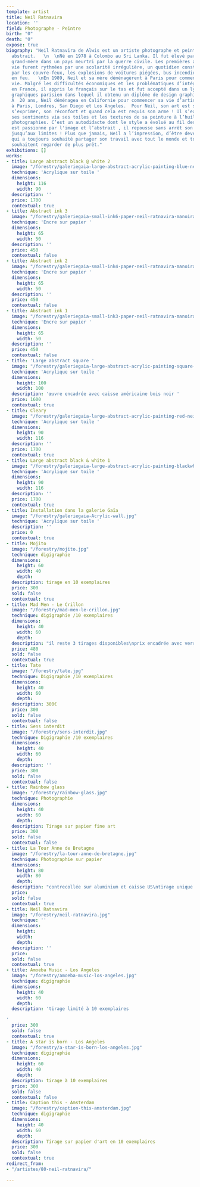 ```yaml
---
template: artist
title: Neil Ratnavira
location: ''
field: Photographe - Peintre
birth: "0"
death: "0"
expose: true
biography: "Neil Ratnavira de Alwis est un artiste photographe et peintre expressionniste
  abstrait.   \n  \nNé en 1978 à Colombo au Sri Lanka. Il fut élevé par sa mère et
  grand-mère dans un pays meurtri par la guerre civile. Les premières années de sa
  vie furent rythmées par une scolarité irrégulière, un quotidien constamment interrompu
  par les couvre-feux, les explosions de voitures piégées, bus incendiés et immeubles
  en feu.   \nEn 1989, Neil et sa mère déménagèrent à Paris pour commencer une nouvelle
  vie. Malgré les difficultés économiques et les problématiques d’intégration sociale
  en France, il appris le français sur le tas et fut accepté dans un lycée d’arts
  graphiques parisien dans lequel il obtenu un diplôme de design graphique et d’Art.
  A  20 ans, Neil déménagea en Californie pour commencer sa vie d’artiste. Il a exposé
  à Paris, Londres, San Diego et Los Angeles.  Pour Neil, son art est sa façon de
  s’exprimer, son réconfort et quand cela est requis son arme ! Il s’exprime et dépeint
  ses sentiments via ses toiles et les textures de sa peinture à l’huile ou de ses
  photographies. C’est un autodidacte dont le style a évolué au fil des années. Il
  est passionné par l'image et l’abstrait , il repousse sans arrêt son Art et lui-même
  jusqu’aux limites ! Plus que jamais, Neil a l’impression, d’être devenu cet artiste
  qui a toujours souhaité partager son travail avec tout le monde et tous ceux qui
  souhaitent regarder de plus prêt."
exhibitions: []
works:
- title: Large abstract black @ white 2
  image: "/forestry/galeriegaia-large-abstract-acrylic-painting-blue-neil-ratnavira-manoirart.jpg"
  technique: 'Acrylique sur toile '
  dimensions:
    height: 116
    width: 90
  description: ''
  price: 1700
  contextual: true
- title: Abstract ink 3
  image: "/forestry/galeriegaia-small-ink6-paper-neil-ratnavira-manoirart.jpg"
  technique: 'Encre sur papier '
  dimensions:
    height: 65
    width: 50
  description: ''
  price: 450
  contextual: false
- title: Abstract ink 2
  image: "/forestry/galeriegaia-small-ink4-paper-neil-ratnavira-manoirart.jpg"
  technique: 'Encre sur papier '
  dimensions:
    height: 65
    width: 50
  description: ''
  price: 450
  contextual: false
- title: Abstract ink 1
  image: "/forestry/galeriegaia-small-ink3-paper-neil-ratnavira-manoirart.jpg"
  technique: 'Encre sur papier '
  dimensions:
    height: 65
    width: 50
  description: ''
  price: 450
  contextual: false
- title: 'Large abstract square '
  image: "/forestry/galeriegaia-large-abstract-acrylic-painting-square-neil-ratnavira-manoirart.jpg"
  technique: 'Acrylique sur toile '
  dimensions:
    height: 100
    width: 100
  description: 'œuvre encadrée avec caisse américaine bois noir '
  price: 1600
  contextual: true
- title: Cleary
  image: "/forestry/galeriegaia-large-abstract-acrylic-painting-red-neil-ratnavira-manoirart.jpg"
  technique: 'Acrylique sur toile '
  dimensions:
    height: 90
    width: 116
  description: ''
  price: 1700
  contextual: true
- title: Large abstract black & white 1
  image: "/forestry/galeriegaia-large-abstract-acrylic-painting-blackwhite-neil-ratnavira-manoirart.jpg"
  technique: 'Acrylique sur toile '
  dimensions:
    height: 90
    width: 116
  description: ''
  price: 1700
  contextual: true
- title: Installation dans la galerie Gaïa
  image: "/forestry/galeriegaia-Acrylic-wall.jpg"
  technique: 'Acrylique sur toile '
  description: ''
  price: 0
  contextual: true
- title: Mojito
  image: "/forestry/mojito.jpg"
  technique: digigraphie
  dimensions:
    height: 60
    width: 40
    depth: 
  description: tirage en 10 exemplaires
  price: 300
  sold: false
  contextual: true
- title: Mad Men - Le Crillon
  image: "/forestry/mad-men-le-crillon.jpg"
  technique: digigraphie /10 exemplaires
  dimensions:
    height: 40
    width: 60
    depth: 
  description: "il reste 3 tirages disponibles\nprix encadrée avec verre musée "
  price: 480
  sold: false
  contextual: true
- title: Tate
  image: "/forestry/tate.jpg"
  technique: Digigraphie /10 exemplaires
  dimensions:
    height: 40
    width: 60
    depth: 
  description: 300€
  price: 300
  sold: false
  contextual: false
- title: Sens interdit
  image: "/forestry/sens-interdit.jpg"
  technique: Digigraphie /10 exemplaires
  dimensions:
    height: 40
    width: 60
    depth: 
  description: ''
  price: 300
  sold: false
  contextual: false
- title: Rainbow glass
  image: "/forestry/rainbow-glass.jpg"
  technique: Photographie
  dimensions:
    height: 40
    width: 60
    depth: 
  description: Tirage sur papier fine art
  price: 300
  sold: false
  contextual: false
- title: La Tour Anne de Bretagne
  image: "/forestry/la-tour-anne-de-bretagne.jpg"
  technique: Photographie sur papier
  dimensions:
    height: 80
    width: 80
    depth: 
  description: "contrecollée sur aluminium et caisse US\ntirage unique \nvendu"
  price: 
  sold: false
  contextual: true
- title: Neil Ratnavira
  image: "/forestry/neil-ratnavira.jpg"
  technique: ''
  dimensions:
    height: 
    width: 
    depth: 
  description: ''
  price: 
  sold: false
  contextual: true
- title: Amoeba Music - Los Angeles
  image: "/forestry/amoeba-music-los-angeles.jpg"
  technique: digigraphie
  dimensions:
    height: 40
    width: 60
    depth: 
  description: 'tirage limité à 10 exemplaires

'
  price: 300
  sold: false
  contextual: true
- title: A star is born - Los Angeles
  image: "/forestry/a-star-is-born-los-angeles.jpg"
  technique: digigraphie
  dimensions:
    height: 60
    width: 40
    depth: 
  description: tirage à 10 exemplaires
  price: 300
  sold: false
  contextual: false
- title: Caption this - Amsterdam
  image: "/forestry/caption-this-amsterdam.jpg"
  technique: digigraphie
  dimensions:
    height: 40
    width: 60
    depth: 
  description: Tirage sur papier d'art en 10 exemplaires
  price: 300
  sold: false
  contextual: true
redirect_from:
- "/artistes/80-neil-ratnavira/"

---
```


